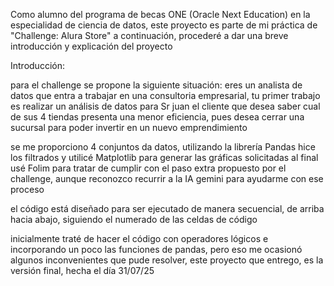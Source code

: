 Como alumno del programa de becas ONE (Oracle Next Education) en la especialidad de ciencia de datos, este proyecto es parte de mi práctica de "Challenge: Alura Store"
a continuación, procederé a dar una breve introducción y explicación del proyecto

Introducción:

para el challenge se propone la siguiente situación:
eres un analista de datos que entra a trabajar en una consultoria empresarial, tu primer trabajo es realizar un análisis de datos para Sr juan
el cliente que desea saber cual de sus 4 tiendas presenta una menor eficiencia, pues desea cerrar una sucursal para poder invertir en un nuevo emprendimiento

se me proporciono 4 conjuntos da datos, utilizando la librería Pandas hice los filtrados y utilicé Matplotlib para generar las gráficas solicitadas
al final usé Folim para tratar de cumplir con el paso extra propuesto por el challenge, aunque reconozco recurrir a la IA gemini para ayudarme con ese proceso

el código está diseñado para ser ejecutado de manera secuencial, de arriba hacia abajo, siguiendo el numerado de las celdas de código

inicialmente traté de hacer el código con operadores lógicos e incorporando un poco las funciones de pandas, pero eso me ocasionó algunos inconvenientes
que pude resolver, este proyecto que entrego, es la versión final, hecha el día 31/07/25
